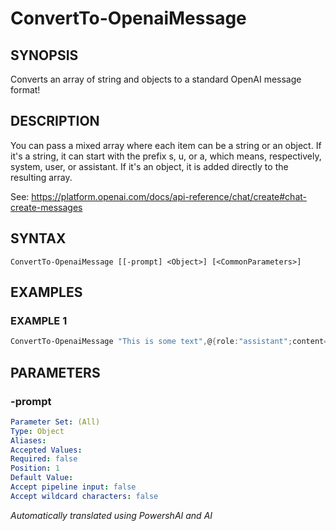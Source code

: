 ﻿---
external help file: powershai-help.xml
schema: 2.0.0
powershai: true
---

# ConvertTo-OpenaiMessage

## SYNOPSIS <!--!= @#Synop !-->
Converts an array of string and objects to a standard OpenAI message format!

## DESCRIPTION <!--!= @#Desc !-->
You can pass a mixed array where each item can be a string or an object.
If it's a string, it can start with the prefix s, u, or a, which means, respectively, system, user, or assistant.
If it's an object, it is added directly to the resulting array.

See: https://platform.openai.com/docs/api-reference/chat/create#chat-create-messages

## SYNTAX <!--!= @#Syntax !-->

```
ConvertTo-OpenaiMessage [[-prompt] <Object>] [<CommonParameters>]
```

## EXAMPLES <!--!= @#Ex !-->

### EXAMPLE 1
```powershell
ConvertTo-OpenaiMessage "This is some text",@{role:"assistant";content="Assistant response"}, "s:System message"
```


## PARAMETERS <!--!= @#Params !-->

### -prompt

```yml
Parameter Set: (All)
Type: Object
Aliases: 
Accepted Values: 
Required: false
Position: 1
Default Value: 
Accept pipeline input: false
Accept wildcard characters: false
```


<!--PowershaiAiDocBlockStart-->
_Automatically translated using PowershAI and AI_
<!--PowershaiAiDocBlockEnd-->
